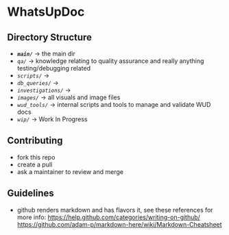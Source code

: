 # WhatsUpDoc

## Directory Structure
- _**`main/`**_ -> the main dir 
- _`qa/`_ -> knowledge relating to quality assurance and really anything testing/debugging related
- _`scripts/`_ -> 
- _`db_queries/`_ -> 
- _`investigations/`_ -> 
- _`images/`_ -> all visuals and image files
- _`wud_tools/`_ -> internal scripts and tools to manage and validate WUD docs
- _`wip/`_ -> Work In Progress 

## Contributing
- fork this repo
- create a pull
- ask a maintainer to review and merge

## Guidelines
- github renders markdown and has flavors it, see these references for more info:
    https://help.github.com/categories/writing-on-github/
    https://github.com/adam-p/markdown-here/wiki/Markdown-Cheatsheet

